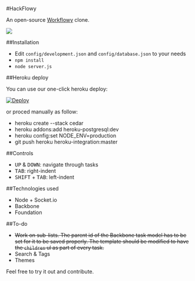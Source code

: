 #HackFlowy

An open-source [Workflowy](http://workflowy.com) clone.

![](https://dl.dropbox.com/u/19398876/screenshots/043.png)

##Installation

* Edit `config/development.json` and `config/database.json` to your needs
* `npm install`
* `node server.js`

##Heroku deploy

You can use our one-click heroku deploy:

[![Deploy](https://www.herokucdn.com/deploy/button.png)](https://heroku.com/deploy)

or proced manually as follow:

* heroku create --stack cedar
* heroku addons:add heroku-postgresql:dev
* heroku config:set NODE_ENV=production
* git push heroku heroku-integration:master

##Controls

* <kbd>UP</kbd> & <kbd>DOWN</kbd>: navigate through tasks
* <kbd>TAB</kbd>: right-indent
* <kbd>SHIFT</kbd> + <kbd>TAB</kbd>: left-indent

##Technologies used

* Node + Socket.io
* Backbone
* Foundation

##To-do

* ~~Work on sub-lists. The parent id of the Backbone task model has to be set for it to be saved properly. The template should be modified to have the `children` ul as part of every task.~~
* Search & Tags
* Themes

Feel free to try it out and contribute.
